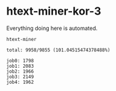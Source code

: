 # htext-miner-kor-3

Everything doing here is automated.

```
htext-miner

total: 9958/9855 (101.04515474378488%)

job0: 1798
job1: 2083
job2: 1966
job3: 2149
job4: 1962
```